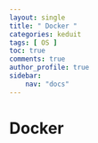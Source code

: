 ```yaml
---
layout: single
title: " Docker "
categories: keduit
tags: [ OS ]
toc: true 
comments: true
author_profile: true
sidebar:
    nav: "docs"
---
```


# Docker

